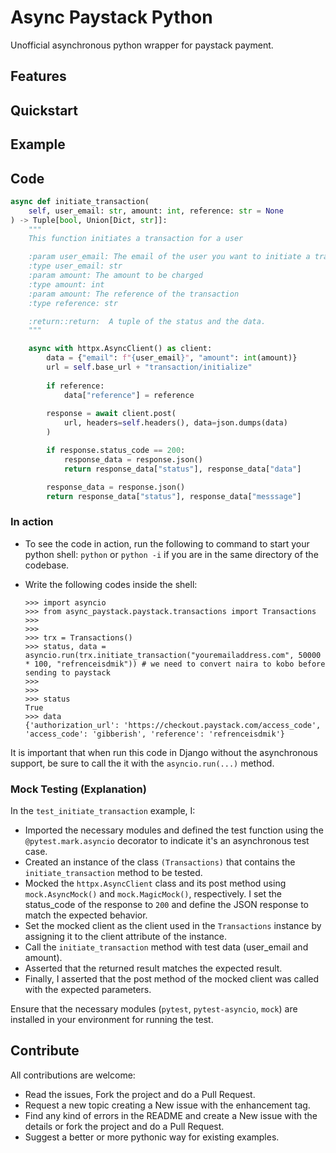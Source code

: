 # Async Paystack Python

Unofficial asynchronous python wrapper for paystack payment.

## Features

## Quickstart

## Example

## Code

```python
async def initiate_transaction(
    self, user_email: str, amount: int, reference: str = None
) -> Tuple[bool, Union[Dict, str]]:
    """
    This function initiates a transaction for a user

    :param user_email: The email of the user you want to initiate a transaction for
    :type user_email: str
    :param amount: The amount to be charged
    :type amount: int
    :param amount: The reference of the transaction
    :type reference: str

    :return::return:  A tuple of the status and the data.
    """

    async with httpx.AsyncClient() as client:
        data = {"email": f"{user_email}", "amount": int(amount)}
        url = self.base_url + "transaction/initialize"
        
        if reference:
            data["reference"] = reference
        
        response = await client.post(
            url, headers=self.headers(), data=json.dumps(data)
        )

        if response.status_code == 200:
            response_data = response.json()
            return response_data["status"], response_data["data"]

        response_data = response.json()
        return response_data["status"], response_data["messsage"]
```

### In action

- To see the code in action, run the following to command to start your python shell: `python` or `python -i` if you are in the same directory of the codebase.
- Write the following codes inside the shell:

    ```shell
    >>> import asyncio
    >>> from async_paystack.paystack.transactions import Transactions
    >>>
    >>>
    >>> trx = Transactions()
    >>> status, data = asyncio.run(trx.initiate_transaction("youremailaddress.com", 50000 * 100, "refrenceisdmik")) # we need to convert naira to kobo before sending to paystack
    >>>
    >>>
    >>> status
    True
    >>> data
    {'authorization_url': 'https://checkout.paystack.com/access_code', 'access_code': 'gibberish', 'reference': 'refrenceisdmik'}
    ```

It is important that when run this code in Django without the asynchronous support, be sure to call the it with the `asyncio.run(...)` method.

### Mock Testing (Explanation)

In the `test_initiate_transaction` example, I:

- Imported the necessary modules and defined the test function using the `@pytest.mark.asyncio` decorator to indicate it's an asynchronous test case.
- Created an instance of the class `(Transactions)` that contains the `initiate_transaction` method to be tested.
- Mocked the `httpx.AsyncClient` class and its post method using `mock.AsyncMock()` and `mock.MagicMock()`, respectively. I set the status_code of the response to `200` and define the JSON response to match the expected behavior.
- Set the mocked client as the client used in the `Transactions` instance by assigning it to the client attribute of the instance.
- Call the `initiate_transaction` method with test data (user_email and amount).
- Asserted that the returned result matches the expected result.
- Finally, I asserted that the post method of the mocked client was called with the expected parameters.

Ensure that the necessary modules (`pytest`, `pytest-asyncio`, `mock`) are installed in your environment for running the test.

## Contribute

All contributions are welcome:

- Read the issues, Fork the project and do a Pull Request.
- Request a new topic creating a New issue with the enhancement tag.
- Find any kind of errors in the README and create a New issue with the details or fork the project and do a Pull Request.
- Suggest a better or more pythonic way for existing examples.
